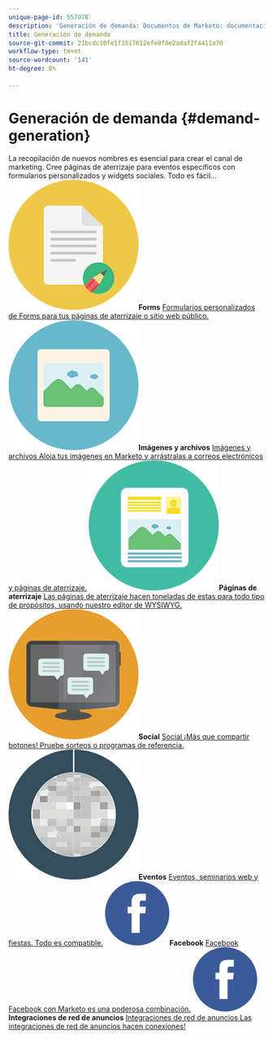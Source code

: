 ```yaml
---
unique-page-id: 557078
description: 'Generación de demanda: Documentos de Marketo: documentación del producto'
title: Generación de demanda
source-git-commit: 21bcdc10fe1f3517612efe0f8e2adaf2f4411a70
workflow-type: tm+mt
source-wordcount: '141'
ht-degree: 0%

---
```



# Generación de demanda {#demand-generation}

La recopilación de nuevos nombres es esencial para crear el canal de marketing. Cree páginas de aterrizaje para eventos específicos con formularios personalizados y widgets sociales. Todo es fácil...
**![Forms](assets/documents-bookmarks-16.png)Forms** [Formularios personalizados de Forms para tus páginas de aterrizaje o sitio web público.](https://docs.marketo.com/display/DOCS/Forms)     **![Imágenes y archivos](assets/graphic-design-tools-06.png)Imágenes y archivos** [Imágenes y archivos Aloja tus imágenes en Marketo y arrástralas a correos electrónicos y páginas de aterrizaje.](https://docs.marketo.com/display/DOCS/Images+and+Files)     **![Páginas de aterrizaje](assets/office-artboard-80.png)Páginas de aterrizaje** [Las páginas de aterrizaje hacen toneladas de estas para todo tipo de propósitos, usando nuestro editor de WYSIWYG.](https://docs.marketo.com/pages/viewpage.action?pageId=2359689)     **![Social](assets/chat-messages-18.png)Social** [Social ¡Más que compartir botones! Pruebe sorteos o programas de referencia.](https://docs.marketo.com/display/DOCS/Social)     **![Eventos](assets/party-10.png)Eventos** [Eventos, seminarios web y fiestas. Todo es compatible.](https://docs.marketo.com/pages/viewpage.action?pageId=2949755)     **![Facebook](assets/facebook-icon.png)Facebook** [Facebook Facebook con Marketo es una poderosa combinación.](https://docs.marketo.com/display/DOCS/Facebook)     **![Integraciones de red de anuncios](assets/facebook-icon.png)Integraciones de red de anuncios** [Integraciones de red de anuncios Las integraciones de red de anuncios hacen conexiones!](https://docs.marketo.com/display/DOCS/Ad+Network+Integrations)
